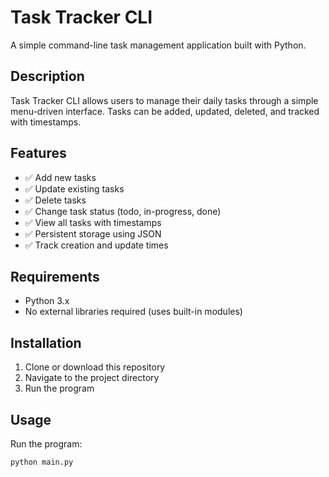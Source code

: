 # Task Tracker CLI

A simple command-line task management application built with Python.

## Description
Task Tracker CLI allows users to manage their daily tasks through a simple menu-driven interface. Tasks can be added, updated, deleted, and tracked with timestamps.

## Features
- ✅ Add new tasks
- ✅ Update existing tasks
- ✅ Delete tasks
- ✅ Change task status (todo, in-progress, done)
- ✅ View all tasks with timestamps
- ✅ Persistent storage using JSON
- ✅ Track creation and update times

## Requirements
- Python 3.x
- No external libraries required (uses built-in modules)

## Installation
1. Clone or download this repository
2. Navigate to the project directory
3. Run the program

## Usage
Run the program:
```bash
python main.py
